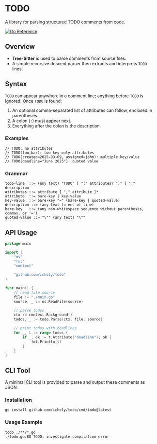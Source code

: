 # TODO

A library for parsing structured TODO comments from code.

[![Go Reference](https://pkg.go.dev/badge/github.com/icholy/todo.svg)](https://pkg.go.dev/github.com/icholy/todo)

## Overview

- **Tree-Sitter** is used to parse comments from source files.
- A simple recursive descent parser then extracts and interprets `TODO` lines.

## Syntax

`TODO` can appear anywhere in a comment line; anything before `TODO` is ignored. Once `TODO` is found:

1. An optional comma-separated list of attributes can follow, enclosed in parentheses.
2. A colon (`:`) must appear next.
3. Everything after the colon is the description.

### Examples

```
// TODO: no attributes
// TODO(foo,bar): two key-only attributes
// TODO(created=2025-03-09, assigned=john): multiple key/value
// TODO(deadline="June 2025"): quoted value 
```

### Grammar

```
todo-line  ::= (any text) "TODO" [ "(" attributes? ")" ] ":" description
attributes ::= attribute [ "," attribute ]*
attribute  ::= bare-key | key-value
key-value  ::= bare-key "=" (bare-key | quoted-value)
description ::= (any text to end of line)
bare-key   ::= (any non-whitespace sequence without parentheses, commas, or '=')
quoted-value ::= "\"" (any text) "\""
```

## API Usage

``` go
package main

import (
	"os"
	"fmt"
	"context"

	"github.com/icholy/todo"
)

func main() {
	// read file source
	file := "./main.go"
	source, _ := os.ReadFile(source)

	// parse todos
	ctx := context.Background()
	todos, _ := todo.Parse(ctx, file, source)

	// print todos with deadlines
	for _, t := range todos {
		if _, ok := t.Attribute("deadline"); ok {
			fmt.Println(t)
		}
	}
}
```

## CLI Tool

A minimal CLI tool is provided to parse and output these comments as JSON.

### Installation

```
go install github.com/icholy/todo/cmd/todo@latest
```

### Usage Example

```
todo ./**/*.go
./todo.go:88 TODO: investigate compilation error
```
